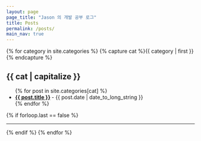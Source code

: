 ```yaml
---
layout: page
page_title: "Jason 의 개발 공부 로그"
title: Posts
permalink: /posts/
main_nav: true
---
```


{% for category in site.categories %}
{% capture cat %}{{ category | first }}{% endcapture %}

  <h2 id="{{cat}}">{{ cat | capitalize }}</h2>
  <ul class="posts-list">
  {% for post in site.categories[cat] %}
    <li>
      <strong>
        <a href="{{ post.url | prepend: site.baseurl }}">{{ post.title }}</a>
      </strong>
      <span class="post-date">- {{ post.date | date_to_long_string }}</span>
    </li>
  {% endfor %}
  </ul>
  {% if forloop.last == false %}<hr>{% endif %}
{% endfor %}
<br>
